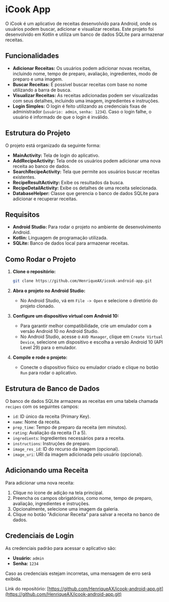
# iCook App

O iCook é um aplicativo de receitas desenvolvido para Android, onde os usuários podem buscar, adicionar e visualizar receitas. Este projeto foi desenvolvido em Kotlin e utiliza um banco de dados SQLite para armazenar receitas.

## Funcionalidades

- **Adicionar Receitas:** Os usuários podem adicionar novas receitas, incluindo nome, tempo de preparo, avaliação, ingredientes, modo de preparo e uma imagem.
- **Buscar Receitas:** É possível buscar receitas com base no nome utilizando a barra de busca.
- **Visualizar Receitas:** As receitas adicionadas podem ser visualizadas com seus detalhes, incluindo uma imagem, ingredientes e instruções.
- **Login Simples:** O login é feito utilizando as credenciais fixas de administrador (`usuário: admin`, `senha: 1234`). Caso o login falhe, o usuário é informado de que o login é inválido.

## Estrutura do Projeto

O projeto está organizado da seguinte forma:

- **MainActivity:** Tela de login do aplicativo.
- **AddRecipeActivity:** Tela onde os usuários podem adicionar uma nova receita ao banco de dados.
- **SearchRecipeActivity:** Tela que permite aos usuários buscar receitas existentes.
- **RecipeResultActivity:** Exibe os resultados da busca.
- **RecipeDetailActivity:** Exibe os detalhes de uma receita selecionada.
- **DatabaseHelper:** Classe que gerencia o banco de dados SQLite para adicionar e recuperar receitas.

## Requisitos

- **Android Studio:** Para rodar o projeto no ambiente de desenvolvimento Android.
- **Kotlin:** Linguagem de programação utilizada.
- **SQLite:** Banco de dados local para armazenar receitas.

## Como Rodar o Projeto

1. **Clone o repositório:**
   ```bash
   git clone https://github.com/HenriqueAX/icook-android-app.git
   ```

2. **Abra o projeto no Android Studio:**
   - No Android Studio, vá em `File -> Open` e selecione o diretório do projeto clonado.

3. **Configure um dispositivo virtual com Android 10:**
   - Para garantir melhor compatibilidade, crie um emulador com a versão Android 10 no Android Studio.
   - No Android Studio, acesse o `AVD Manager`, clique em `Create Virtual Device`, selecione um dispositivo e escolha a versão Android 10 (API Level 29) para o emulador.

4. **Compile e rode o projeto:**
   - Conecte o dispositivo físico ou emulador criado e clique no botão `Run` para rodar o aplicativo.

## Estrutura de Banco de Dados

O banco de dados SQLite armazena as receitas em uma tabela chamada `recipes` com os seguintes campos:

- `id`: ID único da receita (Primary Key).
- `name`: Nome da receita.
- `prep_time`: Tempo de preparo da receita (em minutos).
- `rating`: Avaliação da receita (1 a 5).
- `ingredients`: Ingredientes necessários para a receita.
- `instructions`: Instruções de preparo.
- `image_res_id`: ID do recurso da imagem (opcional).
- `image_uri`: URI da imagem adicionada pelo usuário (opcional).

## Adicionando uma Receita

Para adicionar uma nova receita:
1. Clique no ícone de adição na tela principal.
2. Preencha os campos obrigatórios, como nome, tempo de preparo, avaliação, ingredientes e instruções.
3. Opcionalmente, selecione uma imagem da galeria.
4. Clique no botão "Adicionar Receita" para salvar a receita no banco de dados.

## Credenciais de Login

As credenciais padrão para acessar o aplicativo são:
- **Usuário:** `admin`
- **Senha:** `1234`

Caso as credenciais estejam incorretas, uma mensagem de erro será exibida.

Link do repositório: [https://github.com/HenriqueAX/icook-android-app.git](https://github.com/HenriqueAX/icook-android-app.git)
